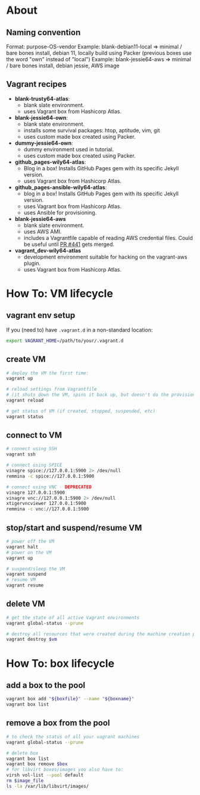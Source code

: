 # About

## Naming convention
Format: purpose-OS-vendor
Example: blank-debian11-local => minimal / bare bones install, debian 11, locally build using Packer (previous boxes use the word "own" instead of "local")
Example: blank-jessie64-aws => minimal / bare bones install, debian jessie, AWS image

## Vagrant recipes

- **blank-trusty64-atlas**:
    - blank slate environment.
    - uses Vagrant box from Hashicorp Atlas.
- **blank-jessie64-own**:
    - blank state environment.
    - installs some survival packages: htop, aptitude, vim, git
    - uses custom made box created using Packer.
- **dummy-jessie64-own**:
    - dummy environment used in tutorial.
    - uses custom made box created using Packer.
- **github_pages-wily64-atlas**:
    - Blog in a box! Installs GitHub Pages gem with its specific Jekyll version.
    - uses Vagrant box from Hashicorp Atlas.
- **github_pages-ansible-wily64-atlas**:
    - blog in a box! Installs GitHub Pages gem with its specific Jekyll version.
    - uses Vagrant box from Hashicorp Atlas.
    - uses Ansible for provisioning.
- **blank-jessie64-aws**
    - blank slate environment.
    - uses AWS AMI.
    - includes a Vagrantfile capable of reading AWS credential files. Could be useful until [PR #441](https://github.com/mitchellh/vagrant-aws/pull/441) gets merged.
- **vagrant_dev-wily64-atlas**
    - development environment suitable for hacking on the vagrant-aws plugin.
    - uses Vagrant box from Hashicorp Atlas.


# How To: VM lifecycle

## vagrant env setup
If you (need to) have `.vagrant.d` in a non-standard location:
```bash
export VAGRANT_HOME=/path/to/your/.vagrant.d
```

## create VM
```bash
# deploy the VM the first time:
vagrant up

# reload settings from Vagrantfile
# (it shuts down the VM, spins it back up, but doesn't do the provisioning unless you force them with the --provision flag)
vagrant reload

# get status of VM (if created, stopped, suspended, etc)
vagrant status
```

## connect to VM
```bash
# connect using SSH
vagrant ssh

# connect using SPICE
vinagre spice://127.0.0.1:5900 2> /dev/null
remmina -c spice://127.0.0.1:5900

# connect using VNC - DEPRECATED
vinagre 127.0.0.1:5900
vinagre vnc://127.0.0.1:5900 2> /dev/null
xtigervncviewer 127.0.0.1:5900
remmina -c vnc://127.0.0.1:5900
```


## stop/start and suspend/resume VM
```bash
# power off the VM
vagrant halt
# power on the VM
vagrant up

# suspend/sleep the VM
vagrant suspend
# resume VM
vagrant resume
```

## delete VM
```bash
# get the state of all active Vagrant environments
vagrant global-status --prune

# destroy all resources that were created during the machine creation process
vagrant destroy $vm
```


# How To: box lifecycle

## add a box to the pool
```bash
vagrant box add "${boxfile}" --name "${boxname}"
vagrant box list
```

## remove a box from the pool
```bash
# to check the status of all your vagrant machines
vagrant global-status --prune

# delete box
vagrant box list
vagrant box remove $box
# for libvirt boxes/images you also have to:
virsh vol-list --pool default
rm $image_file
ls -la /var/lib/libvirt/images/
```

